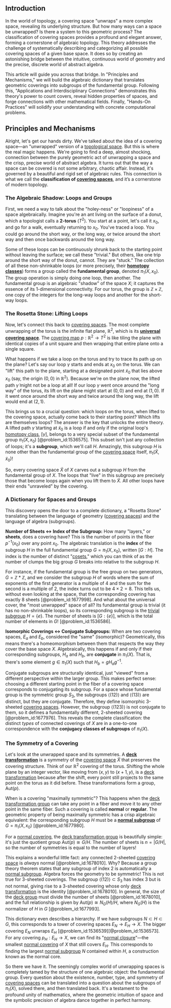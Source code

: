 ## Introduction
In the world of topology, a covering space "unwraps" a more complex space, revealing its underlying structure. But how many ways can a space be unwrapped? Is there a system to this geometric process? The classification of covering spaces provides a profound and elegant answer, forming a cornerstone of algebraic topology. This theory addresses the challenge of systematically describing and categorizing all possible covering spaces of a given base space. It does so by creating an astonishing bridge between the intuitive, continuous world of geometry and the precise, discrete world of abstract algebra.

This article will guide you across that bridge. In "Principles and Mechanisms," we will build the algebraic dictionary that translates geometric coverings into subgroups of the fundamental group. Following this, "Applications and Interdisciplinary Connections" demonstrates this theory's power to count covers, reveal hidden properties of spaces, and forge connections with other mathematical fields. Finally, "Hands-On Practices" will solidify your understanding with concrete computational problems.

## Principles and Mechanisms

Alright, let's get our hands dirty. We've talked about the idea of a covering space—an "unwrapped" version of a [topological space](@article_id:148671). But this is where the real magic happens. We're going to find a deep, almost shocking, connection between the purely geometric act of unwrapping a space and the crisp, precise world of abstract algebra. It turns out that the way a space can be covered is not some arbitrary, chaotic affair. Instead, it's governed by a beautiful and rigid set of algebraic rules. This connection is what we call the **classification of [covering spaces](@article_id:151824)**, and it’s a cornerstone of modern topology.

### The Algebraic Shadow: Loops and Groups

First, we need a way to talk about the "holey-ness" or "loopiness" of a space algebraically. Imagine you're an ant living on the surface of a donut, which a topologist calls a **2-torus** ($T^2$). You start at a point, let's call it $x_0$, and go for a walk, eventually returning to $x_0$. You've traced a loop. You could go around the short way, or the long way, or twice around the short way and then once backwards around the long way.

Some of these loops can be continuously shrunk back to the starting point without leaving the surface; we call these "trivial." But others, like one trip around the short way of the donut, cannot. They are "stuck." The collection of all these non-shrinkable loops (or more precisely, their **[homotopy classes](@article_id:148871)**) forms a group called the **fundamental group**, denoted $\pi_1(X, x_0)$. The group operation is simply doing one loop, then another. The fundamental group is an algebraic "shadow" of the space $X$; it captures the essence of its 1-dimensional connectivity. For our torus, the group is $\mathbb{Z} \times \mathbb{Z}$, one copy of the integers for the long-way loops and another for the short-way loops.

### The Rosetta Stone: Lifting Loops

Now, let's connect this back to [covering spaces](@article_id:151824). The most complete unwrapping of the torus is the infinite flat plane, $\mathbb{R}^2$, which is its **[universal covering space](@article_id:152585)**. The [covering map](@article_id:154012) $p: \mathbb{R}^2 \to T^2$ is like tiling the plane with identical copies of a unit square and then wrapping that entire plane onto a single square.

What happens if we take a loop on the torus and try to trace its path up on the plane? Let's say our loop $\gamma$ starts and ends at $x_0$ on the torus. We can "lift" this path to the plane, starting at a designated point $\tilde{x}_0$ that lies above $x_0$ (say, the origin $(0,0)$ in $\mathbb{R}^2$). Because we're on the plane now, the lifted path $\tilde{\gamma}$ might not be a loop at all! If our loop $\gamma$ went once around the "long way" of the torus, its lift on the plane might start at $(0,0)$ and end at $(1,0)$. If it went once around the short way and twice around the long way, the lift would end at $(2,1)$.

This brings us to a crucial question: which loops on the torus, when lifted to the covering space, actually come back to their starting point? Which lifts are themselves loops? The answer is the key that unlocks the entire theory. A lifted path $\tilde{\gamma}$ starting at $\tilde{x}_0$ is a loop if and only if the original loop's [homotopy class](@article_id:273335), $[\gamma]$, belongs to a very special subset of the fundamental group $\pi_1(X, x_0)$ [@problem_id:1536575]. This subset isn't just any collection of loops; it's a **subgroup**, which we'll call $H$. Amazingly, this subgroup $H$ is none other than the fundamental group of the [covering space](@article_id:138767) itself, $\pi_1(\tilde{X}, \tilde{x}_0)$!

So, every covering space $\tilde{X}$ of $X$ carves out a subgroup $H$ from the fundamental group of $X$. The loops that "live" in this subgroup are precisely those that become loops again when you lift them to $\tilde{X}$. All other loops have their ends "unraveled" by the covering.

### A Dictionary for Spaces and Groups

This discovery opens the door to a complete dictionary, a "Rosetta Stone" translating between the language of geometry ([covering spaces](@article_id:151824)) and the language of algebra (subgroups).

**Number of Sheets $\leftrightarrow$ Index of the Subgroup:**
How many "layers," or **sheets**, does a covering have? This is the number of points in the fiber $p^{-1}(x_0)$ over any point $x_0$. The algebraic translation is the **index** of the subgroup $H$ in the full fundamental group $G = \pi_1(X, x_0)$, written $[G:H]$. The index is the number of distinct "[cosets](@article_id:146651)," which you can think of as the number of clumps the big group $G$ breaks into relative to the subgroup $H$.

For instance, if the fundamental group is the free group on two generators, $G = \mathbb{Z} * \mathbb{Z}$, and we consider the subgroup $H$ of words where the sum of exponents of the first generator is a multiple of 4 and the sum for the second is a multiple of 2, the index turns out to be $4 \times 2 = 8$. This tells us, without even looking at the space, that the corresponding covering has exactly 8 sheets [@problem_id:1677998]. And what about the universal cover, the "most unwrapped" space of all? Its fundamental group is trivial (it has no non-shrinkable loops), so its corresponding subgroup is the [trivial subgroup](@article_id:141215) $H = \{e\}$. The number of sheets is $[G:\{e\}]$, which is the total number of elements in $G$! [@problem_id:1536586].

**Isomorphic Coverings $\leftrightarrow$ Conjugate Subgroups:**
When are two covering spaces, $E_a$ and $E_b$, considered the "same" (isomorphic)? Geometrically, this means there's a homeomorphism between them that respects the way they cover the base space $X$. Algebraically, this happens if and only if their corresponding subgroups, $H_a$ and $H_b$, are **conjugate** in $\pi_1(X)$. That is, there's some element $g \in \pi_1(X)$ such that $H_b = g H_a g^{-1}$.

Conjugate subgroups are structurally identical, just "viewed" from a different perspective within the larger group. This makes perfect sense: choosing a different starting point in the fiber of a covering space corresponds to conjugating its subgroup. For a space whose fundamental group is the symmetric group $S_3$, the subgroups $\langle(12)\rangle$ and $\langle(13)\rangle$ are distinct, but they are conjugate. Therefore, they define isomorphic 3-sheeted [covering spaces](@article_id:151824). However, the subgroup $\langle(123)\rangle$ is not conjugate to them, so it defines a fundamentally different, 2-sheeted covering [@problem_id:1677976]. This reveals the complete classification: the distinct *types* of connected coverings of $X$ are in a one-to-one correspondence with the **conjugacy classes of subgroups** of $\pi_1(X)$.

### The Symmetry of a Covering

Let's look at the unwrapped space and its symmetries. A **[deck transformation](@article_id:155863)** is a symmetry of the [covering space](@article_id:138767) $\tilde{X}$ that preserves the covering structure. Think of our $\mathbb{R}^2$ covering of the torus. Shifting the whole plane by an integer vector, like moving from $(x,y)$ to $(x+1, y)$, is a [deck transformation](@article_id:155863) because after the shift, every point still projects to the same point on the torus as it did before. These transformations form a group, $\mathrm{Aut}(p)$.

When is a covering "maximally symmetric"? This happens when the [deck transformation group](@article_id:153133) can take any point in a fiber and move it to any other point in the same fiber. Such a covering is called **normal** or **regular**. The geometric property of being maximally symmetric has a crisp algebraic equivalent: the corresponding subgroup $H$ must be a **[normal subgroup](@article_id:143944)** of $G = \pi_1(X, x_0)$ [@problem_id:1677980].

For a [normal covering](@article_id:152315), the [deck transformation group](@article_id:153133) is beautifully simple: it's just the quotient group $\mathrm{Aut}(p) \cong G/H$. The number of sheets is $n = |G/H|$, so the number of symmetries is equal to the number of layers!

This explains a wonderful little fact: any connected 2-sheeted [covering space](@article_id:138767) is *always* normal [@problem_id:1678010]. Why? Because a group theory theorem states that any subgroup of index 2 is automatically a [normal subgroup](@article_id:143944). Algebra forces the geometry to be symmetric! This is not true for 3-sheeted coverings. The subgroup $\langle(12)\rangle \subset S_3$ has index 3 but is not normal, giving rise to a 3-sheeted covering whose only [deck transformation](@article_id:155863) is the identity [@problem_id:1678010]. In general, the size of the [deck group](@article_id:273293) must divide the number of sheets [@problem_id:1678010], and the full relationship is given by $\mathrm{Aut}(p) \cong N_G(H)/H$, where $N_G(H)$ is the normalizer of $H$ in $G$ [@problem_id:1677993].

This dictionary even describes a hierarchy. If we have subgroups $N \subset H \subset G$, this corresponds to a tower of covering spaces $E_N \to E_H \to X$. The bigger covering $E_N$ unwraps $E_H$ [@problem_id:1536539][@problem_id:1536573]. For any covering $p_H: E_H \to X$, we can find its "[normal closure](@article_id:139131)"—the smallest [normal covering](@article_id:152315) of $X$ that still covers $E_H$. This corresponds to finding the largest [normal subgroup](@article_id:143944) $N$ contained within $H$, a construction known as the normal core.

So there we have it. The seemingly complex world of unwrapping spaces is completely tamed by the structure of one algebraic object: the fundamental group. Every question about the existence, number, type, and symmetry of [covering spaces](@article_id:151824) can be translated into a question about the subgroups of $\pi_1(X)$, solved there, and then translated back. It's a testament to the profound unity of mathematics, where the geometric intuition of space and the symbolic precision of algebra dance together in perfect harmony.